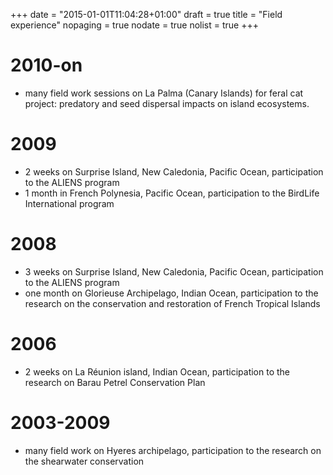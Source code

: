 +++
date = "2015-01-01T11:04:28+01:00"
draft = true
title = "Field experience"
nopaging = true
nodate = true
nolist = true
+++

# 2010-on
* many field work sessions on La Palma (Canary Islands) for feral cat project: predatory and seed dispersal impacts on island ecosystems.

# 2009
* 2 weeks on Surprise Island, New Caledonia, Pacific Ocean, participation to the ALIENS program
* 1 month in French Polynesia, Pacific Ocean, participation to the BirdLife International program

# 2008 
* 3 weeks on Surprise Island, New Caledonia, Pacific Ocean, participation to the ALIENS program
* one month on Glorieuse Archipelago, Indian Ocean, participation to the research on the conservation and restoration of French Tropical Islands

# 2006 
* 2 weeks on La Réunion island, Indian Ocean, participation to the research on Barau Petrel Conservation Plan

# 2003-2009 
* many field work on Hyeres archipelago, participation to the research on the shearwater conservation